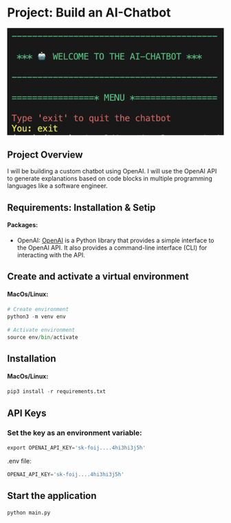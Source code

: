 # Project: Build an AI-Chatbot

<img src="./img/main_chat_img.png" />

## Project Overview

I will be building a custom chatbot using OpenAI. I will use the OpenAI API to generate explanations based on code blocks in multiple programming languages like a software engineer.

## Requirements: Installation & Setip

#### Packages:

- OpenAI: [OpenAI](https://python.langchain.com/docs/integrations/platforms/openai) is a Python library that provides a simple interface to the OpenAI API. It also provides a command-line interface (CLI) for interacting with the API.

## Create and activate a virtual environment

#### MacOs/Linux:

```py
# Create environment
python3 -m venv env
```

```py
# Activate environment
source env/bin/activate
```

## Installation

#### MacOs/Linux:

```py
pip3 install -r requirements.txt
```

## API Keys

### Set the key as an environment variable:

```py
export OPENAI_API_KEY='sk-foij....4hi3hi3j5h'
```

.env file:

```py
OPENAI_API_KEY='sk-foij....4hi3hi3j5h'
```

## Start the application

```py
python main.py
```
